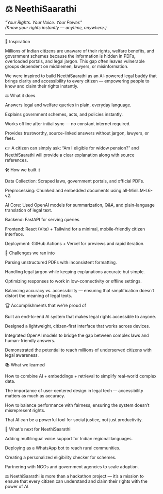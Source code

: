 # ⚖️ NeethiSaarathi  
*"Your Rights. Your Voice. Your Power."*  
*(Know your rights instantly — anytime, anywhere.)*

---

🌟 Inspiration

Millions of Indian citizens are unaware of their rights, welfare benefits, and government schemes because the information is hidden in PDFs, overloaded portals, and legal jargon. This gap often leaves vulnerable groups dependent on middlemen, lawyers, or misinformation.

We were inspired to build NeethiSaarathi as an AI-powered legal buddy that brings clarity and accessibility to every citizen — empowering people to know and claim their rights instantly.

⚖️ What it does

Answers legal and welfare queries in plain, everyday language.

Explains government schemes, acts, and policies instantly.

Works offline after initial sync — no constant internet required.

Provides trustworthy, source-linked answers without jargon, lawyers, or fees.

👉 A citizen can simply ask: “Am I eligible for widow pension?” and NeethiSaarathi will provide a clear explanation along with source references.

🛠️ How we built it

Data Collection: Scraped laws, government portals, and official PDFs.

Preprocessing: Chunked and embedded documents using all-MiniLM-L6-v2.

AI Core: Used OpenAI models for summarization, Q&A, and plain-language translation of legal text.

Backend: FastAPI for serving queries.

Frontend: React (Vite) + Tailwind for a minimal, mobile-friendly citizen interface.

Deployment: GitHub Actions + Vercel for previews and rapid iteration.

🚧 Challenges we ran into

Parsing unstructured PDFs with inconsistent formatting.

Handling legal jargon while keeping explanations accurate but simple.

Optimizing responses to work in low-connectivity or offline settings.

Balancing accuracy vs. accessibility — ensuring that simplification doesn’t distort the meaning of legal texts.

🏆 Accomplishments that we're proud of

Built an end-to-end AI system that makes legal rights accessible to anyone.

Designed a lightweight, citizen-first interface that works across devices.

Integrated OpenAI models to bridge the gap between complex laws and human-friendly answers.

Demonstrated the potential to reach millions of underserved citizens with legal awareness.

📚 What we learned

How to combine AI + embeddings + retrieval to simplify real-world complex data.

The importance of user-centered design in legal tech — accessibility matters as much as accuracy.

How to balance performance with fairness, ensuring the system doesn’t misrepresent rights.

That AI can be a powerful tool for social justice, not just productivity.

🔮 What's next for NeethiSaarathi

Adding multilingual voice support for Indian regional languages.

Deploying as a WhatsApp bot to reach rural communities.

Creating a personalized eligibility checker for schemes.

Partnering with NGOs and government agencies to scale adoption.

⚖️ NeethiSaarathi is more than a hackathon project — it’s a mission to ensure that every citizen can understand and claim their rights with the power of AI.
